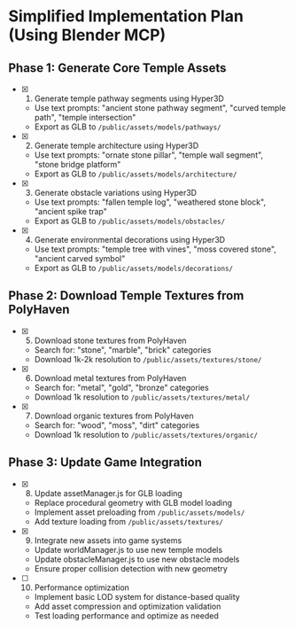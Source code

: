 # Simplified Implementation Plan (Using Blender MCP)

## Phase 1: Generate Core Temple Assets

- [x] 1. Generate temple pathway segments using Hyper3D
  - Use text prompts: "ancient stone pathway segment", "curved temple path", "temple intersection"
  - Export as GLB to `/public/assets/models/pathways/`

- [x] 2. Generate temple architecture using Hyper3D
  - Use text prompts: "ornate stone pillar", "temple wall segment", "stone bridge platform"
  - Export as GLB to `/public/assets/models/architecture/`

- [x] 3. Generate obstacle variations using Hyper3D
  - Use text prompts: "fallen temple log", "weathered stone block", "ancient spike trap"
  - Export as GLB to `/public/assets/models/obstacles/`

- [x] 4. Generate environmental decorations using Hyper3D
  - Use text prompts: "temple tree with vines", "moss covered stone", "ancient carved symbol"
  - Export as GLB to `/public/assets/models/decorations/`

## Phase 2: Download Temple Textures from PolyHaven

- [x] 5. Download stone textures from PolyHaven
  - Search for: "stone", "marble", "brick" categories
  - Download 1k-2k resolution to `/public/assets/textures/stone/`

- [x] 6. Download metal textures from PolyHaven
  - Search for: "metal", "gold", "bronze" categories
  - Download 1k resolution to `/public/assets/textures/metal/`

- [x] 7. Download organic textures from PolyHaven
  - Search for: "wood", "moss", "dirt" categories
  - Download 1k resolution to `/public/assets/textures/organic/`

## Phase 3: Update Game Integration

- [x] 8. Update assetManager.js for GLB loading
  - Replace procedural geometry with GLB model loading
  - Implement asset preloading from `/public/assets/models/`
  - Add texture loading from `/public/assets/textures/`

- [x] 9. Integrate new assets into game systems
  - Update worldManager.js to use new temple models
  - Update obstacleManager.js to use new obstacle models
  - Ensure proper collision detection with new geometry

- [ ] 10. Performance optimization
  - Implement basic LOD system for distance-based quality
  - Add asset compression and optimization validation
  - Test loading performance and optimize as needed
